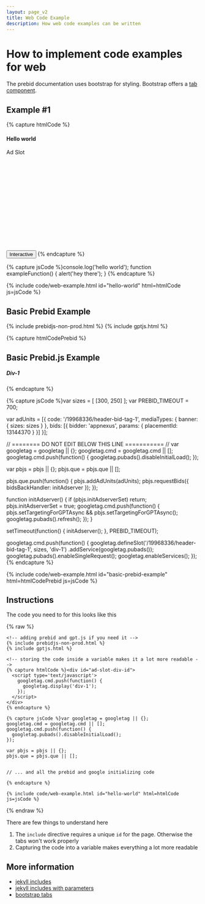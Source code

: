 ```yaml
---
layout: page_v2
title: Web Code Example
description: How web code examples can be written
---
```


# How to implement code examples for web

The prebid documentation uses bootstrap for styling. Bootstrap offers a [tab component](https://getbootstrap.com/docs/4.6/components/navs/#javascript-behavior).

## Example #1

{% capture htmlCode %}<h4>Hello world</h4>
<div id="ad-slot" class="border border-info bg-white mb-2" 
     style="height:250px; width: 300px">Ad Slot</div>

<button type="button" 
        class="btn btn-primary" 
        onclick="exampleFunction()">Interactive</button>
{% endcapture %}

{% capture jsCode %}console.log('hello world');
function exampleFunction() { 
  alert('hey there'); 
}
{% endcapture %}

{% include code/web-example.html id="hello-world" html=htmlCode js=jsCode %}

## Basic Prebid Example

{% include prebidjs-non-prod.html %}
{% include gptjs.html %}

{% capture htmlCodePrebid %}<h2>Basic Prebid.js Example</h2>
<h5>Div-1</h5>
<div id='div-1'>
  <script type='text/javascript'>
    googletag.cmd.push(function() {
      googletag.display('div-1');
    });
  </script>
</div>
{% endcapture %}

{% capture jsCode %}var sizes = [
  [300, 250]
];
var PREBID_TIMEOUT = 700;

var adUnits = [{
  code: '/19968336/header-bid-tag-1',
  mediaTypes: {
    banner: {
      sizes: sizes
    }
  },
  bids: [{
    bidder: 'appnexus',
    params: {
      placementId: 13144370
    }
  }]
}];

// ======== DO NOT EDIT BELOW THIS LINE =========== //
var googletag = googletag || {};
googletag.cmd = googletag.cmd || [];
googletag.cmd.push(function() {
  googletag.pubads().disableInitialLoad();
});

var pbjs = pbjs || {};
pbjs.que = pbjs.que || [];

pbjs.que.push(function() {
  pbjs.addAdUnits(adUnits);
  pbjs.requestBids({
    bidsBackHandler: initAdserver
  });
});

function initAdserver() {
  if (pbjs.initAdserverSet) return;
  pbjs.initAdserverSet = true;
  googletag.cmd.push(function() {
    pbjs.setTargetingForGPTAsync && pbjs.setTargetingForGPTAsync();
    googletag.pubads().refresh();
  });
}

setTimeout(function() {
  initAdserver();
}, PREBID_TIMEOUT);

googletag.cmd.push(function() {
  googletag.defineSlot('/19968336/header-bid-tag-1', sizes, 'div-1')
    .addService(googletag.pubads());
  googletag.pubads().enableSingleRequest();
  googletag.enableServices();
});
{% endcapture %}

{% include code/web-example.html id="basic-prebid-example" html=htmlCodePrebid js=jsCode %}

## Instructions

The code you need to for this looks like this

{% raw %}

```liquid
<!-- adding prebid and gpt.js if you need it -->
{% include prebidjs-non-prod.html %}
{% include gptjs.html %}

<!-- storing the code inside a variable makes it a lot more readable -->
{% capture htmlCode %}<div id="ad-slot-div-id">
  <script type='text/javascript'>
    googletag.cmd.push(function() {
      googletag.display('div-1');
    });
  </script>
</div>
{% endcapture %}

{% capture jsCode %}var googletag = googletag || {};
googletag.cmd = googletag.cmd || [];
googletag.cmd.push(function() {
  googletag.pubads().disableInitialLoad();
});

var pbjs = pbjs || {};
pbjs.que = pbjs.que || [];


// ... and all the prebid and google initializing code

{% endcapture %}

{% include code/web-example.html id="hello-world" html=htmlCode js=jsCode %}
```

{% endraw %}

There are few things to understand here

1. The `include` directive requires a unique `id` for the page. Otherwise the tabs won't work properly
2. Capturing the code into a variable makes everything a lot more readable

## More information

- [jekyll includes](https://jekyllrb.com/docs/includes/)
- [jekyll includes with parameters](https://jekyllrb.com/docs/includes/#passing-parameter-variables-to-includes)
- [bootstrap tabs](https://getbootstrap.com/docs/4.6/components/navs/#javascript-behavior)
